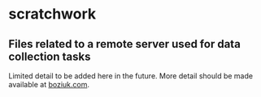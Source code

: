 # scratchwork

## Files related to a remote server used for data collection tasks


Limited detail to be added here in the future. More detail should be made available at [boziuk.com](https://boziuk.com).
